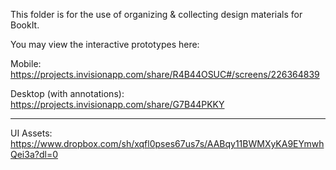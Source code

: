 This folder is for the use of organizing & collecting design materials for BookIt.  

You may view the interactive prototypes here:

Mobile:  https://projects.invisionapp.com/share/R4B44OSUC#/screens/226364839

Desktop (with annotations): https://projects.invisionapp.com/share/G7B44PKKY

-------------


UI Assets:
https://www.dropbox.com/sh/xqfl0pses67us7s/AABqy11BWMXyKA9EYmwhQei3a?dl=0

